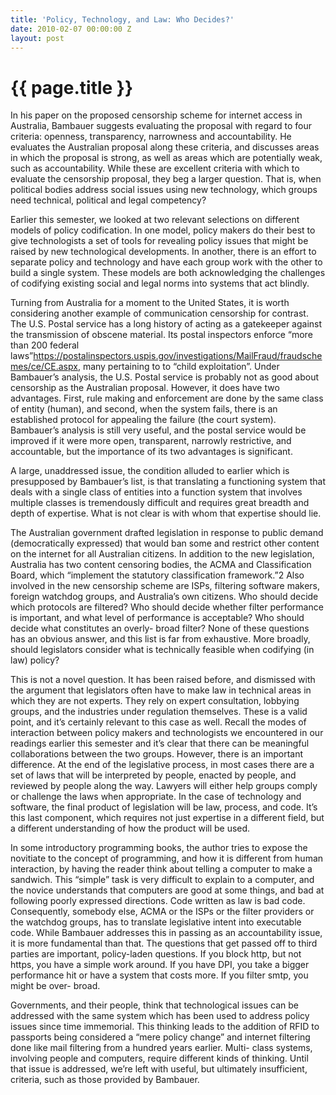 ```yaml
---
title: 'Policy, Technology, and Law: Who Decides?'
date: 2010-02-07 00:00:00 Z
layout: post
---
```


# {{ page.title }}
In his paper on the proposed censorship scheme for internet access in Australia, Bambauer suggests evaluating the proposal with regard to four criteria: openness, transparency, narrowness and accountability. He evaluates the Australian proposal along these criteria, and discusses areas in which the proposal is strong, as well as areas which are potentially weak, such as accountability. While these are excellent criteria with which to evaluate the censorship proposal, they beg a larger question. That is, when political bodies address social issues using new technology, which groups need technical, political and legal competency?

Earlier this semester, we looked at two relevant selections on different models of policy codification. In one model, policy makers do their best to give technologists a set of tools for revealing policy issues that might be raised by new technological developments. In another, there is an effort to separate policy and technology and have each group work with the other to build a single system. These models are both acknowledging the challenges of codifying existing social and legal norms into systems that act blindly.

Turning from Australia for a moment to the United States, it is worth considering another example of communication censorship for contrast. The U.S. Postal service has a long history of acting as a gatekeeper against the transmission of obscene material. Its postal inspectors enforce “more than 200 federal laws”<span class="aside">https://postalinspectors.uspis.gov/investigations/MailFraud/fraudschemes/ce/CE.aspx</span>, many pertaining to to “child exploitation”. Under Bambauer’s analysis, the U.S. Postal service is probably not as good about censorship as the Australian proposal. However, it does have two advantages. First, rule making and enforcement are done by the same class of entity (human), and second, when the system fails, there is an established protocol for appealing the failure (the court system). Bambauer’s analysis is still very useful, and the postal service would be improved if it were more open, transparent, narrowly restrictive, and accountable, but the importance of its two advantages is significant.

A large, unaddressed issue, the condition alluded to earlier which is presupposed by Bambauer’s list, is that translating a functioning system that deals with a single class of entities into a function system that involves multiple classes is tremendously difficult and requires great breadth and depth of expertise. What is not clear is with whom that expertise should lie.

The Australian government drafted legislation in response to public demand (democratically expressed) that would ban some and restrict other content on the internet for all Australian citizens. In addition to the new legislation, Australia has two content censoring bodies, the ACMA and Classification Board, which “implement the statutory classification framework.”2 Also involved in the new censorship scheme are ISPs, filtering software makers, foreign watchdog groups, and Australia’s own citizens. Who should decide which protocols are filtered? Who should decide whether filter performance is important, and what level of performance is acceptable? Who should decide what constitutes an overly- broad filter? None of these questions has an obvious answer, and this list is far from exhaustive. More broadly, should legislators consider what is technically feasible when codifying (in law) policy?

This is not a novel question. It has been raised before, and dismissed with the argument that legislators often have to make law in technical areas in which they are not experts. They rely on expert consultation, lobbying groups, and the industries under regulation themselves. These is a valid point, and it’s certainly relevant to this case as well. Recall the modes of interaction between policy makers and technologists we encountered in our readings earlier this semester and it’s clear that there can be meaningful collaborations between the two groups. However, there is an important difference. At the end of the legislative process, in most cases there are a set of laws that will be interpreted by people, enacted by people, and reviewed by people along the way. Lawyers will either help groups comply or challenge the laws when appropriate. In the case of technology and software, the final product of legislation will be law, process, and code. It’s this last component, which requires not just expertise in a different field, but a different understanding of how the product will be used.

In some introductory programming books, the author tries to expose the novitiate to the concept of programming, and how it is different from human interaction, by having the reader think about telling a computer to make a sandwich. This “simple” task is very difficult to explain to a computer, and the novice understands that computers are good at some things, and bad at following poorly expressed directions. Code written as law is bad code. Consequently, somebody else, ACMA or the ISPs or the filter providers or the watchdog groups, has to translate legislative intent into executable code. While Bambauer addresses this in passing as an accountability issue, it is more fundamental than that. The questions that get passed off to third parties are important, policy-laden questions. If you block http, but not https, you have a simple work around. If you have DPI, you take a bigger performance hit or have a system that costs more. If you filter smtp, you might be over- broad.

Governments, and their people, think that technological issues can be addressed with the same system which has been used to address policy issues since time immemorial. This thinking leads to the addition of RFID to passports being considered a “mere policy change” and internet filtering done like mail filtering from a hundred years earlier. Multi- class systems, involving people and computers, require different kinds of thinking. Until that issue is addressed, we’re left with useful, but ultimately insufficient, criteria, such as those provided by Bambauer.

[1]: https://postalinspectors.uspis.gov/investigations/MailFraud/fraudschemes/ce/CE.aspx "The USPS Description of Postal Inspectors"